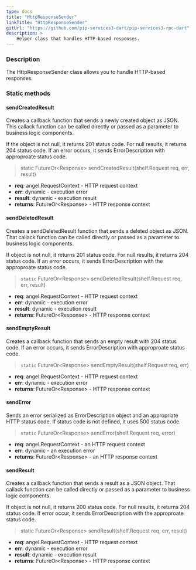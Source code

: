 ```yaml
---
type: docs
title: "HttpResponseSender"
linkTitle: "HttpResponseSender"
gitUrl: "https://github.com/pip-services3-dart/pip-services3-rpc-dart"
description: >
    Helper class that handles HTTP-based responses.
---
```


### Description

The HttpResponseSender class allows you to handle HTTP-based responses.

### Static methods

#### sendCreatedResult
Creates a callback function that sends a newly created object as JSON.
This callack function can be called directly or passed
as a parameter to business logic components.

If the object is not null, it returns 201 status code.
For null results, it returns 204 status code.
If an error occurs, it sends ErrorDescription with approproate status code.

> static FutureOr\<Response\> sendCreatedResult(shelf.Request req, err, result)

- **req**: angel.RequestContext - HTTP request context
- **err**: dynamic - execution error
- **result**: dynamic - execution result
- **returns**: FutureOr\<Response\> - HTTP response context


#### sendDeletedResult
Creates a sendDeletedResult function that sends a deleted object as JSON.
That callack function can be called directly or passed
as a parameter to business logic components.

If object is not null, it returns 201 status code.
For null results, it returns 204 status code.
If an error occurs, it sends ErrorDescription with the approproate status code.

> `static` FutureOr\<Response\> sendDeletedResult(shelf.Request req, err, result)

- **req**: angel.RequestContext - HTTP request context
- **err**: dynamic - execution error
- **result**: dynamic - execution result
- **returns**: FutureOr\<Response\> - HTTP response context


#### sendEmptyResult
Creates a callback function that sends an empty result with 204 status code.
If an error occurs, it sends ErrorDescription with approproate status code.


> `static` FutureOr\<Response\> sendEmptyResult(shelf.Request req, err)

- **req**: angel.RequestContext - HTTP request context
- **err**: dynamic - execution error
- **returns**: FutureOr\<Response\> - HTTP response context


#### sendError
Sends an error serialized as ErrorDescription object
and an appropriate HTTP status code.
If status code is not defined, it uses 500 status code.


> `static` FutureOr\<Response\> sendError(shelf.Request req, error)

- **req**: angel.RequestContext - an HTTP request context
- **err**: dynamic - an execution error
- **returns**: FutureOr\<Response\> - an HTTP response context


#### sendResult
Creates a callback function that sends a result as a JSON object.
That callack function can be called directly or passed
as a parameter to business logic components.

If object is not null, it returns 200 status code.
For null results, it returns 204 status code.
If error occur, it sends ErrorDescription with the approproate status code.


> static FutureOr\<Response\> sendResult(shelf.Request req, err, result)

- **req**: angel.RequestContext - HTTP request context
- **err**: dynamic - execution error
- **result**: dynamic - execution result 
- **returns**: FutureOr\<Response\> - HTTP response context

